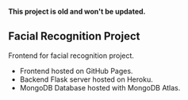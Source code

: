 **This project is old and won't be updated.**

## Facial Recognition Project

Frontend for facial recognition project. 

- Frontend hosted on GitHub Pages. 
- Backend Flask server hosted on Heroku.
- MongoDB Database hosted with MongoDB Atlas. 
